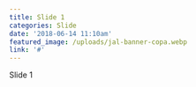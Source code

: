 ```yaml
---
title: Slide 1
categories: Slide
date: '2018-06-14 11:10am'
featured_image: /uploads/jal-banner-copa.webp
link: '#'
---
```

Slide 1
